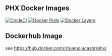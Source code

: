 ## PHX Docker Images
[![CircleCI](https://circleci.com/gh/buenolucas/docker-phx.svg?style=svg)](https://circleci.com/gh/buenolucas/docker-phx)
[![Docker Pulls](https://img.shields.io/docker/pulls/buenolucas/docker-phx.svg?maxAge=3600)](https://hub.docker.com/r/reactnativecommunity/react-native-android) 
[![Docker Layers](https://images.microbadger.com/badges/image/buenolucasbr/phx.svg)](https://hub.docker.com/r/buenolucasbr/phx)




## Dockerhub Image
see https://hub.docker.com/r/buenolucasbr/phx/

